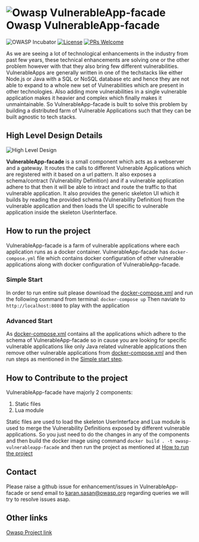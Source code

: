 #  ![Owasp VulnerableApp-facade](https://raw.githubusercontent.com/SasanLabs/VulnerableApp/master/docs/logos/Coloured/iconColoured.png)Owasp VulnerableApp-facade
![OWASP Incubator](https://img.shields.io/badge/owasp-incubator-blue.svg) [![License](https://img.shields.io/badge/License-Apache%202.0-blue.svg)](https://opensource.org/licenses/Apache-2.0) [![PRs Welcome](https://img.shields.io/badge/PRs-welcome-brightgreen.svg?style=flat-square)](http://makeapullrequest.com)

As we are seeing a lot of technological enhancements in the industry from past few years, these technical enhancements are solving one or the other problem however with that they also bring few different vulnerabilities. VulnerableApps are generally written in one of the techstacks like either Node.js or Java with a SQL or NoSQL database etc and hence they are not able to expand to a whole new set of Vulnerabilities which are present in other technologies. Also adding more vulnerabilities in a single vulnerable application makes it heavier and complex which finally makes it unmaintainable. So VulnerableApp-facade is built to solve this problem by building a distributed farm of Vulnerable Applications such that they can be built agnostic to tech stacks.

## High Level Design Details
![High Level Design](https://raw.githubusercontent.com/SasanLabs/VulnerableApp-facade/main/docs/images/VulnerableApp-facade.jpeg)

**VulnerableApp-facade** is a small component which acts as a webserver and a gateway. It routes the calls to different Vulnerable Applications which are registered with it based on a url pattern. It also exposes a schema/contract (Vulnerability Definition) and if a vulnerable application adhere to that then it will be able to intract and route the traffic to that vulnerable application. It also provides the generic skeleton UI which it builds by reading the provided schema (Vulnerability Definition) from the vulnerable application and then loads the UI specific to vulnerable application inside the skeleton UserInterface. 

## How to run the project
VulnerableApp-facade is a farm of vulnerable applications where each application runs as a docker container. VulnerableApp-facade has `docker-compose.yml` file which contains docker configuration of other vulnerable applications along with docker configuration of VulnerableApp-facade. 
### Simple Start ###
In order to run entire suit please download the [docker-compose.xml](https://github.com/SasanLabs/VulnerableApp-facade/blob/main/docker-compose.yml) and run the following command from terminal:
``` docker-compose up ```
Then naviate to ``` http://localhost:8080 ``` to play with the application

### Advanced Start ###
As [docker-compose.xml](https://github.com/SasanLabs/VulnerableApp-facade/blob/main/docker-compose.yml) contains all the applications which adhere to the schema of VulnerableApp-facade so in cause you are looking for specific vulnerable applications like only Java related vulnerable applications then remove other vulnerable applications from [docker-compose.xml](https://github.com/SasanLabs/VulnerableApp-facade/blob/main/docker-compose.yml) and then run steps as mentioned in the [Simple start step](#simple-start).

## How to Contribute to the project
VulnerableApp-facade have majorly 2 components:
1. Static files
2. Lua module

Static files are used to load the skeleton UserInterface and Lua module is used to merge the Vulnerability Definitions exposed by different vulnerable applications.
So you just need to do the changes in any of the components and then build the docker image using command ```docker build . -t owasp-vulnerableapp-facade``` and then run the project as mentioned at [How to run the project](#how-to-run-the-project) 

## Contact ##
Please raise a github issue for enhancement/issues in VulnerableApp-facade or send email to karan.sasan@owasp.org regarding queries
we will try to resolve issues asap.

## Other links ##
[Owasp Project link](https://owasp.org/www-project-vulnerableapp-facade/)
